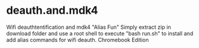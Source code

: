 # deauth.and.mdk4
Wifi deauthtentification and mdk4 "Alias Fun"
Simply extract zip in download folder and use a root shell to execute "bash run.sh" to install and add alias commands for wifi deauth.
Chromebook Edition
